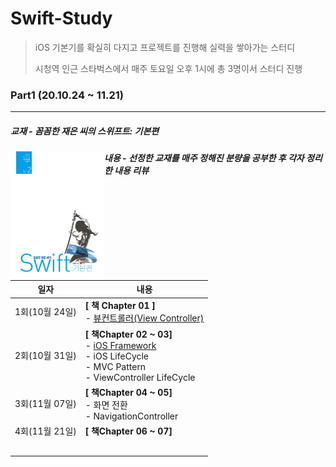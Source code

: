 # Swift-Study

>iOS 기본기를 확실히 다지고 프로젝트를 진행해 실력을 쌓아가는 스터디
>
>시청역 인근 스타벅스에서 매주 토요일 오후 1시에 총 3명이서 스터디 진행

### Part1 (20.10.24 ~ 11.21)

---

##### 교재 - **꼼꼼한 재은 씨의 스위프트: 기본편** 

<img src = "image\01.jpg" width = "150" style = "float: left">

##### 내용 - 선정한 교재를 매주 정해진 분량을 공부한 후 각자 정리한 내용 리뷰 

| 일자           | 내용                                                         |
| -------------- | ------------------------------------------------------------ |
| 1회(10월 24일) | **[ 책 Chapter 01 ]** <br />- [뷰컨트롤러(View Controller)](https://github.com/suhyeon4820/Swift-Study/blob/main/Chapter%2001/Chapter%2001%20.md) |
| 2회(10월 31일) | **[ 책Chapter 02 ~ 03]**<br />- [iOS Framework](https://github.com/suhyeon4820/Swift-Study/blob/main/Chapter%2002/iOS%20Framework.md)<br />- iOS LifeCycle<br />- MVC Pattern<br />- ViewController LifeCycle |
| 3회(11월 07일) | **[ 책Chapter 04 ~ 05]**<br />- 화면 전환<br />- NavigationController |
| 4회(11월 21일) | **[ 책Chapter 06 ~ 07]**                                     |
|                |                                                              |
|                |                                                              |
|                |                                                              |
|                |                                                              |
|                |                                                              |


